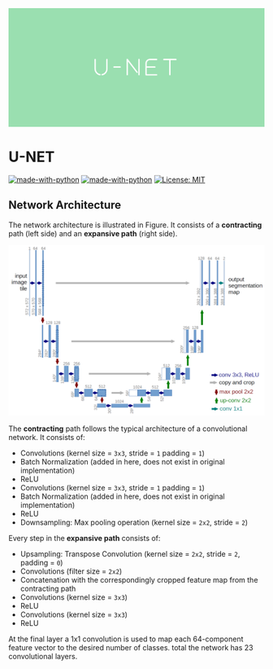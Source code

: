 <p align="center">
  <img src="https://raw.githubusercontent.com/giakou4/u-net/main/assets/bg.jpg">
</p>

# U-NET

[![made-with-python](https://img.shields.io/badge/Made%20with-Python-1f425f.svg)](https://www.python.org/)
[![made-with-python](https://img.shields.io/badge/Made%20with-PyTorch-red)](https://www.python.org/)
[![License: MIT](https://img.shields.io/badge/License-MIT-yellow.svg)](https://github.com/giakou4/u-net/LICENSE)

## Network Architecture

The network architecture is illustrated in Figure. It consists of a **contracting**
path (left side) and an **expansive path** (right side). 

<p align="center">
  <img src="https://raw.githubusercontent.com/giakou4/u-net/main/assets/unet.png">
</p>

The **contracting** path follows
the typical architecture of a convolutional network. It consists of:
* Convolutions (kernel size = ```3x3```, stride = ```1``` padding = ```1```)
* Batch Normalization (added in here, does not exist in original implementation)
* ReLU
* Convolutions (kernel size = ```3x3```, stride = ```1``` padding = ```1```)
* Batch Normalization (added in here, does not exist in original implementation)
* ReLU
* Downsampling: Max pooling operation (kernel size = ```2x2```, stride = ```2```)


Every step in the **expansive path** consists of:
* Upsampling: Transpose Convolution (kernel size = ```2x2```, stride = ```2```, padding = ```0```)
* Convolutions (filter size = ```2x2```)
* Concatenation with the correspondingly cropped feature map from the contracting path
* Convolutions (kernel size = ```3x3```)
* ReLU
* Convolutions (kernel size = ```3x3```)
* ReLU


At the final layer a 1x1 convolution is used to map each 64-component feature vector to the desired number of classes. total the network has 23 convolutional layers.
